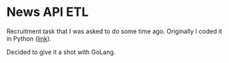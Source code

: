 # News API ETL

Recruitment task that I was asked to do some time ago. Originally I coded it in Python ([link](https://github.com/jszafran/news-api-etl)).

Decided to give it a shot with GoLang.
